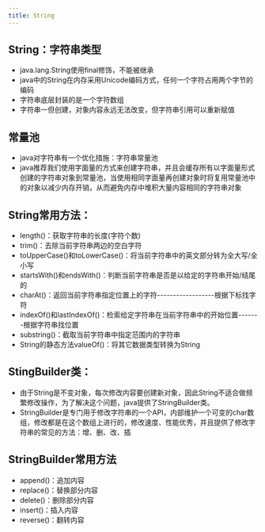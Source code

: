 ```yaml
---
title: String
---
```


## String：字符串类型

  - java.lang.String使用final修饰，不能被继承
  - java中的String在内存采用Unicode编码方式，任何一个字符占用两个字节的编码
  - 字符串底层封装的是一个字符数组
  - 字符串一但创建，对象内容永远无法改变，但字符串引用可以重新赋值

## 常量池

  - java对字符串有一个优化措施：字符串常量池
  - java推荐我们使用字面量的方式来创建字符串，并且会缓存所有以字面量形式创建的字符串对象到常量池，当使用相同字面量再创建对象时将复用常量池中的对象以减少内存开销，从而避免内存中堆积大量内容相同的字符串对象

## String常用方法：

  - length()：获取字符串的长度(字符个数)
  - trim()：去除当前字符串两边的空白字符
  - toUpperCase()和toLowerCase()：将当前字符串中的英文部分转为全大写/全小写
  - startsWith()和endsWith()：判断当前字符串是否是以给定的字符串开始/结尾的
  - charAt()：返回当前字符串指定位置上的字符------------------根据下标找字符
  - indexOf()和lastIndexOf()：检索给定字符串在当前字符串中的开始位置-------根据字符串找位置
  - substring()：截取当前字符串中指定范围内的字符串
  - String的静态方法valueOf()：将其它数据类型转换为String

## StingBuilder类：

  - 由于String是不变对象，每次修改内容要创建新对象，因此String不适合做频繁修改操作，为了解决这个问题，java提供了StringBuilder类。
  - StringBuilder是专门用于修改字符串的一个API，内部维护一个可变的char数组，修改都是在这个数组上进行的，修改速度、性能优秀，并且提供了修改字符串的常见的方法：增、删、改、插

## StringBuilder常用方法

  - append()：追加内容
  - replace()：替换部分内容
  - delete()：删除部分内容
  - insert()：插入内容
  - reverse()：翻转内容